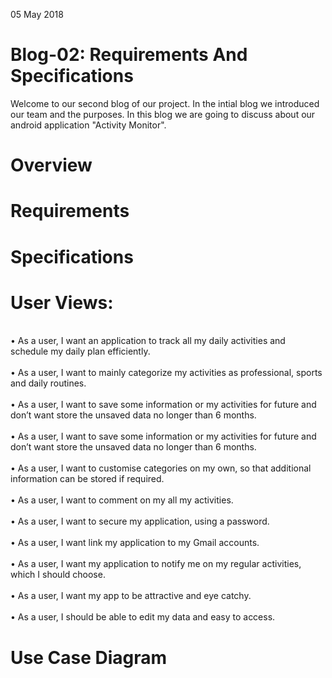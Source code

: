 05 May 2018
<h1>Blog-02: Requirements And Specifications</h1>
Welcome to our second blog of our project. In the intial blog we introduced our team and the purposes. In this blog we are going to discuss about our android application "Activity Monitor". 
<h1>Overview</h1>











<h1>Requirements</h1>








<h1>Specifications</h1>










<h1>User Views:</h1>

<br>•	As a user, I want an application to track all my daily activities and schedule my daily plan efficiently.</br>
<br>•	As a user, I want to mainly categorize my activities as professional, sports and daily routines.</br>
<br>•	As a user, I want to save some information or my activities for future and don’t want store the unsaved data no longer than 6 months.</br>
<br>•	As a user, I want to save some information or my activities for future and don’t want store the unsaved data no longer than 6 months.</br>
<br>•	As a user, I want to customise categories on my own, so that additional information can be stored if required.</br>
<br>•	As a user, I want to comment on my all my activities.</br>
<br>•	As a user, I want to secure my application, using a password.</br>
<br>•	As a user, I want link my application to my Gmail accounts.</br>
<br>•	As a user, I want my application to notify me on my regular activities, which I should choose.</br>
<br>•	As a user, I want my app to be attractive and eye catchy.</br>
<br>•	As a user, I should be able to edit my data and easy to access.</br>

<h1>Use Case Diagram</h1>

<h1></h1>
